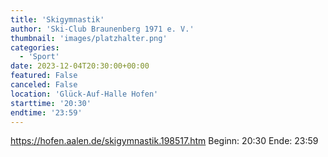 ```yaml
---
title: 'Skigymnastik'
author: 'Ski-Club Braunenberg 1971 e. V.'
thumbnail: 'images/platzhalter.png'
categories:
  - 'Sport'
date: 2023-12-04T20:30:00+00:00
featured: False
canceled: False
location: 'Glück-Auf-Halle Hofen'
starttime: '20:30'
endtime: '23:59'
---
```

https://hofen.aalen.de/skigymnastik.198517.htm
Beginn: 20:30
 Ende: 23:59